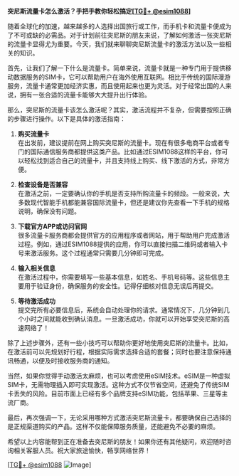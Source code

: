 **突尼斯流量卡怎么激活？手把手教你轻松搞定[[TG💪+ @esim1088](https://t.me/s/esim1088)]**

随着全球化的加速，越来越多的人选择出国旅行或工作，而手机卡和流量卡便成为了不可或缺的必需品。对于计划前往突尼斯的朋友来说，了解如何激活一张突尼斯的流量卡显得尤为重要。今天，我们就来聊聊突尼斯流量卡的激活方法以及一些相关的知识。

首先，让我们了解一下什么是流量卡。简单来说，流量卡就是一种专门用于提供移动数据服务的SIM卡，它可以帮助用户在海外使用互联网。相比于传统的国际漫游服务，流量卡通常更加经济实惠，而且使用起来也更为灵活。对于经常出国的人来说，拥有一张合适的流量卡能够大大提升出行体验。

那么，突尼斯的流量卡该怎么激活呢？其实，激活流程并不复杂，但需要按照正确的步骤进行操作。以下是具体的激活指南：

1. **购买流量卡**  
   在出发前，建议提前在网上购买突尼斯的流量卡。现在有很多电商平台或者专门的国际通信服务商都提供这类产品。比如通过ESIM1088这样的平台，你可以轻松找到适合自己的流量卡，并且支持线上购买、线下激活的方式，非常方便。

2. **检查设备是否兼容**  
   在激活之前，一定要确认你的手机是否支持所购流量卡的频段。一般来说，大多数现代智能手机都能兼容国际流量卡，但还是建议你先查看一下手机的规格说明，确保没有问题。

3. **下载官方APP或访问官网**  
   很多流量卡服务商都会提供官方的应用程序或者网站，用于帮助用户完成激活过程。例如，通过ESIM1088提供的应用，你可以直接扫描二维码或者输入卡号来激活服务。这个过程通常只需要几分钟即可完成。

4. **输入相关信息**  
   在激活过程中，你需要填写一些基本信息，如姓名、手机号码等。这些信息主要用于验证身份，确保服务的安全性。记得仔细核对信息无误后再提交。

5. **等待激活成功**  
   提交完所有必要信息后，系统会自动处理你的请求。通常情况下，几分钟到几个小时之间就能收到确认消息。一旦激活成功，你就可以开始享受突尼斯的高速网络了！

除了上述步骤外，还有一些小技巧可以帮助你更好地使用突尼斯的流量卡。比如，在激活前可以先规划好行程，根据实际需求选择合适的套餐；同时也要注意保持通讯畅通，以便及时接收服务商的通知。

当然，如果你觉得手动激活太麻烦，也可以考虑使用eSIM技术。eSIM是一种虚拟SIM卡，无需物理插入即可实现激活。这种方式不仅节省空间，还避免了传统SIM卡丢失的风险。目前市面上已经有多个品牌支持eSIM功能，包括苹果、三星等主流厂商。

最后，再次强调一下，无论采用哪种方式激活突尼斯流量卡，都要确保自己选择的是正规渠道购买的产品。这样不仅能保障服务质量，还能避免不必要的麻烦。

希望以上内容能帮到正在准备去突尼斯的朋友！如果你还有其他疑问，欢迎随时咨询相关客服人员。祝大家旅途愉快，畅享网络世界！

[[TG💪+ @esim1088](https://t.me/s/esim1088) ![Image](https://i.postimg.cc/4NQfJmqS/Snipaste-2025-05-13-00-14-12.png)]